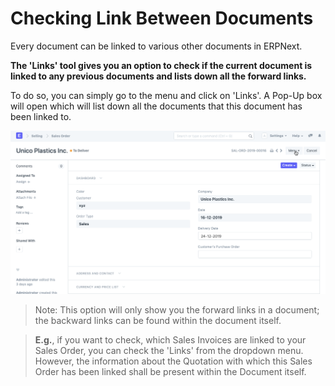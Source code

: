 
# Checking Link Between Documents



Every document can be linked to various other documents in ERPNext.


**The 'Links' tool gives you an option to check if the current document is linked to any previous documents and lists down all the forward links.**


To do so, you can simply go to the menu and click on 'Links'. A Pop-Up box will open which will list down all the documents that this document has been linked to.


![Checking Document Links](/files/using-document-links-1.gif)



> 
> Note: This option will only show you the forward links in a document; the backward links can be found within the document itself.
> 
> 
> 



> 
> **E.g.**, if you want to check, which Sales Invoices are linked to your Sales Order, you can check the 'Links' from the dropdown menu. However, the information about the Quotation with which this Sales Order has been linked shall be present within the Document itself.
> 
> 
> 





